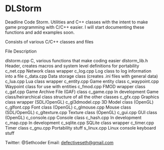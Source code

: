 DLStorm
=======

Deadline Code Storm. Utilities and C++ classes with the intent to make game programming with C/C++ easier.
I will start documenting these functions and add examples soon.

Consists of various C/C++ classes and files

File		Description

dlstorm.cpp	C, various functions that make coding easier
dlstorm_lib.h	Header, creates macros and system level definitions for portability
c_net.cpp	Network class wrapper
c_log.cpp	Log class to log information into a file
c_data.cpp	Data storage class (creates .ini files with general data)
c_lua.cpp	Lua class wrapper
c_entity.cpp	Game entity class
c_waypoint.cpp	Waypoint class for use with entities
c_fmod.cpp	FMOD wrapper class
c_gaf.cpp	Game Archive File (GAF) class
c_game.cpp	In development Game class/heirarchical class structure of all the other classes
c_gfx.cpp	Graphics class wrapper (SDL/OpenGL)
c_gl3dmodel.cpp	3D Model class (OpenGL)
c_glfont.cpp	Font class (OpenGL)
c_glmouse.cpp	Mouse class (SDL/OpenGL)
c_gltexture.cpp	Texture class (OpenGL)
c_gui.cpp	GUI class (OpenGL)
c_console.cpp	Console class
c_hash.cpp	In development
c_map.cpp	In development
c_sqlite.cpp	SQLite class wrapper
c_timer.cpp	Timer class
c_gnu.cpp	Portability stuff
s_linux.cpp	Linux console keyboard stuff

 
Twitter: @Sethcoder
Email: defectiveseth@gmail.com

